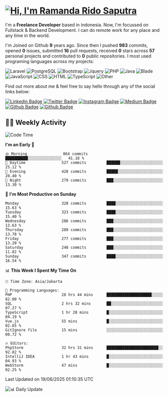 # [![Hi, I'm Ramanda Rido Saputra](https://readme-typing-svg.herokuapp.com?size=24&vCenter=true&lines=%F0%9F%91%8B+Hi%2C+I'm+Ramanda+Rido+Saputra+;%F0%9F%92%BB+Fullstack+Web+Developer+)](https://git.io/typing-svg)

I'm a **Freelance Developer** based in indonesia. Now, I'm focussed on Fullstack & Backend Development. I can do remote work for any place and any time in the world.

I'm Joined on Github **9** years ago. Since then I pushed **983** commits, opened **0** issues, submitted **16** pull requests, received **0** stars across **57** personal projects and contributed to **0** public repositories.
I most used programing languages across my projects:

![Laravel](https://img.shields.io/badge/Laravel-FF2D20?flat&logo=laravel&logoColor=white)
![PostgreSQL](https://img.shields.io/badge/PostgreSQL-316192?flat&logo=postgresql&logoColor=white)
![Bootstrap](https://img.shields.io/badge/Bootstrap-563D7C?flat&logo=bootstrap&logoColor=white)
![Jquery](https://img.shields.io/badge/jQuery-0769AD?flat&logo=jquery&logoColor=white)
![PHP](https://img.shields.io/badge/-PHP-%234F5D95?style=flat&logo=PHP&logoColor=white)
![Java](https://img.shields.io/badge/-Java-%23b07219?style=flat&logo=Java&logoColor=white)
![Blade](https://img.shields.io/badge/-Blade-%23f7523f?style=flat&logo=Blade&logoColor=white)
![JavaScript](https://img.shields.io/badge/-JavaScript-%23f1e05a?style=flat&logo=JavaScript&logoColor=white)
![CSS](https://img.shields.io/badge/-CSS-%23663399?style=flat&logo=CSS&logoColor=white)
![HTML](https://img.shields.io/badge/-HTML-%23e34c26?style=flat&logo=HTML&logoColor=white)
![TypeScript](https://img.shields.io/badge/-TypeScript-%233178c6?style=flat&logo=TypeScript&logoColor=white)
![Other](https://img.shields.io/badge/-Other-%23ededed?style=flat&logo=Other&logoColor=white)

Find out more about me & feel free to say hello through any of the social links below:

[![Linkedin Badge](https://img.shields.io/badge/-ramandaaridogh-blue?style=flat&logo=Linkedin&logoColor=white&link=https://www.linkedin.com/in/ramanda-rido-saputra/)](https://www.linkedin.com/in/ramanda-rido-saputra/)
[![Twitter Badge](https://img.shields.io/badge/-ramandaaridogh-%231DA1F2.svg?style=flat&logo=twitter&logoColor=white&link=https://www.twitter.com/ramandaaridogh)](https://www.twitter.com/ramandaaridogh/)
[![Instagram Badge](https://img.shields.io/badge/-ramandaaridogh-purple?style=flat&logo=instagram&logoColor=white&link=https://instagram.com/ramandaaridogh_/)](https://instagram.com/ramandaaridogh_)
[![Medium Badge](https://img.shields.io/badge/-@ramandaaridogh-%2312100E.svg?style=flat&logo=Medium&logoColor=white&link=https://medium.com/@ramandaaridogh/)](https://medium.com/@ramandaaridogh)
[![Github Badge](https://img.shields.io/badge/-@ramandaaridogh-100000.svg?style=flat&logo=github&logoColor=white&link=https://github.com/ramandaaridogh)](https://github.com/ramandaaridogh)
[![Github Badge](https://img.shields.io/badge/-@mxcode-100000.svg?style=flat&logo=github&logoColor=white&link=https://github.com/ramanda-mxcode)](https://github.com/ramanda-mxcode)

## 👨‍💻 Weekly Activity
<!--START_SECTION:waka-->
![Code Time](http://img.shields.io/badge/Code%20Time-1%2C282%20hrs%2022%20mins-blue)

**I'm an Early 🐤** 

```text
🌞 Morning                864 commits         ██████████░░░░░░░░░░░░░░░   41.18 % 
🌆 Daytime                527 commits         ██████░░░░░░░░░░░░░░░░░░░   25.12 % 
🌃 Evening                428 commits         █████░░░░░░░░░░░░░░░░░░░░   20.40 % 
🌙 Night                  279 commits         ███░░░░░░░░░░░░░░░░░░░░░░   13.30 % 
```
📅 **I'm Most Productive on Sunday** 

```text
Monday                   328 commits         ████░░░░░░░░░░░░░░░░░░░░░   15.63 % 
Tuesday                  323 commits         ████░░░░░░░░░░░░░░░░░░░░░   15.40 % 
Wednesday                286 commits         ███░░░░░░░░░░░░░░░░░░░░░░   13.63 % 
Thursday                 289 commits         ███░░░░░░░░░░░░░░░░░░░░░░   13.78 % 
Friday                   277 commits         ███░░░░░░░░░░░░░░░░░░░░░░   13.20 % 
Saturday                 248 commits         ███░░░░░░░░░░░░░░░░░░░░░░   11.82 % 
Sunday                   347 commits         ████░░░░░░░░░░░░░░░░░░░░░   16.54 % 
```


📊 **This Week I Spent My Time On** 

```text
🕑︎ Time Zone: Asia/Jakarta

💬 Programming Languages: 
PHP                      28 hrs 44 mins      ████████████████████░░░░░   82.00 % 
SQL                      2 hrs 32 mins       ██░░░░░░░░░░░░░░░░░░░░░░░   07.27 % 
TypeScript               1 hr 28 mins        █░░░░░░░░░░░░░░░░░░░░░░░░   04.19 % 
Vue.js                   55 mins             █░░░░░░░░░░░░░░░░░░░░░░░░   02.65 % 
GitIgnore file           15 mins             ░░░░░░░░░░░░░░░░░░░░░░░░░   00.72 % 

🔥 Editors: 
PhpStorm                 32 hrs 31 mins      ███████████████████████░░   92.82 % 
IntelliJ IDEA            1 hr 43 mins        █░░░░░░░░░░░░░░░░░░░░░░░░   04.93 % 
WebStorm                 47 mins             █░░░░░░░░░░░░░░░░░░░░░░░░   02.25 % 
```


 Last Updated on 19/06/2025 01:10:35 UTC
<!--END_SECTION:waka-->

![📊 Daily Update](https://github.com/ramandaaridogh/ramandaaridogh/actions/workflows/update-activity.yml/badge.svg)
